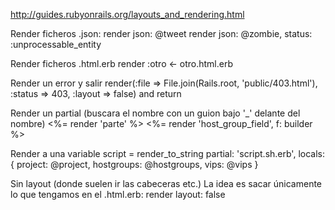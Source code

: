 http://guides.rubyonrails.org/layouts_and_rendering.html


Render ficheros .json:
render json: @tweet
render json: @zombie, status: :unprocessable_entity

Render ficheros .html.erb
render :otro <- otro.html.erb

Render un error y salir
render(:file => File.join(Rails.root, 'public/403.html'), :status => 403, :layout => false) and return

Render un partial (buscara el nombre con un guion bajo '_' delante del nombre)
<%= render 'parte' %>
<%= render 'host_group_field', f: builder %>

Render a una variable
script = render_to_string partial: 'script.sh.erb', locals: { project: @project, hostgroups: @hostgroups, vips: @vips }

Sin layout (donde suelen ir las cabeceras etc.)
La idea es sacar únicamente lo que tengamos en el .html.erb:
render layout: false
